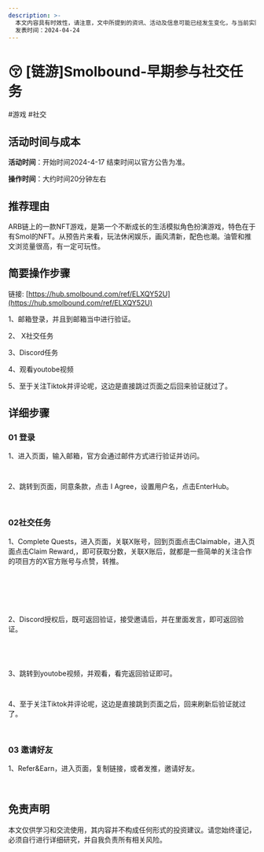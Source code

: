 ```yaml
---
description: >-
  本文内容具有时效性，请注意，文中所提到的资讯、活动及信息可能已经发生变化，与当前实际情况有所不同。我们建议您在做出任何决策之前，始终进行自主研究和验证。 
  发表时间：2024-04-24
---
```


# 😚 \[链游]Smolbound-早期参与社交任务

\#游戏 #社交

## 活动时间与成本 <a href="#huo-dong-shi-jian-yu-cheng-ben" id="huo-dong-shi-jian-yu-cheng-ben"></a>

**活动时间**：开始时间2024-4-17 结束时间以官方公告为准。

**操作时间**：大约时间20分钟左右

## 推荐理由 <a href="#tui-jian-li-you" id="tui-jian-li-you"></a>

ARB链上的一款NFT游戏，是第一个不断成长的生活模拟角色扮演游戏，特色在于有Smol的NFT。从预告片来看，玩法休闲娱乐，画风清新，配色也潮。油管和推文浏览量很高，有一定可玩性。

## 简要操作步骤 <a href="#jian-yao-cao-zuo-bu-zhou" id="jian-yao-cao-zuo-bu-zhou"></a>

链接: [https://hub.smolbound.com/ref/ELXQY52U](https://hub.smolbound.com/ref/ELXQY52U)

1、邮箱登录，并且到邮箱当中进行验证。

2、 X社交任务

3、Discord任务

4、观看youtobe视频

5、至于关注Tiktok并评论呢，这边是直接跳过页面之后回来验证就过了。

## 详细步骤 <a href="#xiang-xi-bu-zhou" id="xiang-xi-bu-zhou"></a>

### **01 登录**

1、进入页面，输入邮箱，官方会通过邮件方式进行验证并访问。

<figure><img src="../.gitbook/assets/image (313).png" alt=""><figcaption></figcaption></figure>

<figure><img src="../.gitbook/assets/image (314).png" alt=""><figcaption></figcaption></figure>

2、跳转到页面，同意条款，点击 I Agree，设置用户名，点击EnterHub。

<figure><img src="../.gitbook/assets/image (315).png" alt=""><figcaption></figcaption></figure>

<figure><img src="../.gitbook/assets/image (316).png" alt=""><figcaption></figcaption></figure>

### **02社交任务**

1、Complete Quests，进入页面，关联X账号，回到页面点击Claimable，进入页面点击Claim Reward,，即可获取分数，关联X账后，就都是一些简单的关注合作的项目方的X官方账号与点赞，转推。

<figure><img src="../.gitbook/assets/image (317).png" alt=""><figcaption></figcaption></figure>

<figure><img src="../.gitbook/assets/image (319).png" alt=""><figcaption></figcaption></figure>

<figure><img src="../.gitbook/assets/image (320).png" alt=""><figcaption></figcaption></figure>

<figure><img src="../.gitbook/assets/image (323).png" alt=""><figcaption></figcaption></figure>

<figure><img src="../.gitbook/assets/image (325).png" alt=""><figcaption></figcaption></figure>

<figure><img src="../.gitbook/assets/image (326).png" alt=""><figcaption></figcaption></figure>

2、Discord授权后，既可返回验证，接受邀请后，并在里面发言，即可返回验证。

<figure><img src="../.gitbook/assets/image (327).png" alt=""><figcaption></figcaption></figure>

<figure><img src="../.gitbook/assets/image (328).png" alt=""><figcaption></figcaption></figure>

<figure><img src="../.gitbook/assets/image (329).png" alt=""><figcaption></figcaption></figure>

<figure><img src="../.gitbook/assets/image (330).png" alt=""><figcaption></figcaption></figure>

3、跳转到youtobe视频，并观看，看完返回验证即可。

<figure><img src="../.gitbook/assets/image (331).png" alt=""><figcaption></figcaption></figure>

<figure><img src="../.gitbook/assets/image (332).png" alt=""><figcaption></figcaption></figure>

4、至于关注Tiktok并评论呢，这边是直接跳到页面之后，回来刷新后验证就过了。

<figure><img src="../.gitbook/assets/image (333).png" alt=""><figcaption></figcaption></figure>

<figure><img src="../.gitbook/assets/image (334).png" alt=""><figcaption></figcaption></figure>

### **03 邀请好友**

1、Refer\&Earn，进入页面，复制链接，或者发推，邀请好友。

<figure><img src="../.gitbook/assets/image (335).png" alt=""><figcaption></figcaption></figure>

<figure><img src="../.gitbook/assets/image (337).png" alt=""><figcaption></figcaption></figure>

## 免责声明 <a href="#mian-ze-sheng-ming" id="mian-ze-sheng-ming"></a>

本文仅供学习和交流使用，其内容并不构成任何形式的投资建议。请您始终谨记，必须自行进行详细研究，并自我负责所有相关风险。

